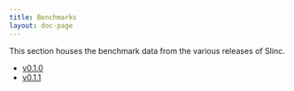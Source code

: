 ```yaml
---
title: Benchmarks
layout: doc-page
---
```


This section houses the benchmark data from the various releases of Slinc.

* [v0.1.0](v0-1-0/index.md)
* [v0.1.1](v0-1-1/index.md)